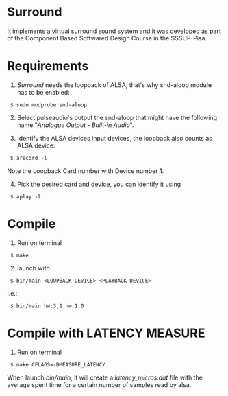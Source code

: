 # Surround
It implements a virtual surround sound system and it was developed as part of the Component Based Softwared Design Course in the SSSUP-Pisa.

# Requirements

1. _Surround_ needs the loopback of ALSA, that's why snd-aloop module has to be enabled:

` 
$ sudo modprobe snd-aloop
`

2. Select pulseaudio's output the snd-aloop that might have the following name "_Analogue Output  - Built-in Audio_".

3. Identify the ALSA devices input devices, the loopback also counts as ALSA device:

` 
$ arecord -l
`

Note the Loopback Card number with Device number 1.

4. Pick the desired card and device, you can identify it using 

` 
$ aplay -l
`


# Compile

1. Run on terminal 

` 
$ make
`

2. launch with

` 
$ bin/main <LOOPBACK DEVICE> <PLAYBACK DEVICE>
`

i.e.:

` 
$ bin/main hw:3,1 hw:1,0
`


# Compile with LATENCY MEASURE

1. Run on terminal 

` 
$ make CFLAGS=-DMEASURE_LATENCY
`

When launch _bin/main_, it will create a _latency_micros.dat_ file with the average spent time for a certain number of samples read by alsa.